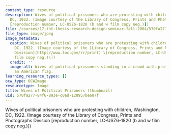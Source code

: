 ```yaml
---
content_type: resource
description: Wives of political prisoners who are protesting with children, Washington,
  DC, 1922. (Image courtesy of the Library of Congress, Prints and Photographs Division
  [reproduction number, LC-USZ6-1820 (b and w film copy neg.)])
file: /courses/17-tht-thesis-research-design-seminar-fall-2004/570fa27784f6893ec0ad120957be607f_17-thtf04-th.jpg
file_type: image/jpeg
image_metadata:
  caption: Wives of political prisoners who are protesting with children, Washington,
    DC, 1922. (Image courtesy of the [Library of Congress, Prints and Photographs
    Division](http://www.loc.gov/rr/print) \[reproduction number, LC-USZ6-1820 (b&w
    film copy neg.)\])
  credit: ''
  image-alt: Wives of political prisoners standing in a crowd with protest signs and
    an American flag.
learning_resource_types: []
ocw_type: OCWImage
resourcetype: Image
title: Wives of Political Prisoners (thumbnail)
uid: 570fa277-84f6-893e-c0ad-120957be607f
---
```

Wives of political prisoners who are protesting with children, Washington, DC, 1922. (Image courtesy of the Library of Congress, Prints and Photographs Division [reproduction number, LC-USZ6-1820 (b and w film copy neg.)])

